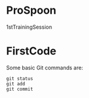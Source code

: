 # ProSpoon
1stTrainingSession
# FirstCode
Some basic Git commands are:
```
git status
git add
git commit
```